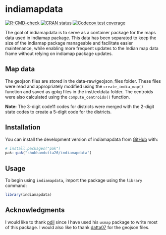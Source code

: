 
<!-- README.md is generated from README.Rmd. Please edit that file -->

# indiamapdata

<!-- badges: start -->

[![R-CMD-check](https://github.com/shubhamdutta26/indiamapdata/actions/workflows/R-CMD-check.yaml/badge.svg)](https://github.com/shubhamdutta26/indiamapdata/actions/workflows/R-CMD-check.yaml)
[![CRAN
status](https://www.r-pkg.org/badges/version/indiamapdata)](https://CRAN.R-project.org/package=indiamapdata)
[![Codecov test
coverage](https://codecov.io/gh/shubhamdutta26/indiamapdata/graph/badge.svg)](https://app.codecov.io/gh/shubhamdutta26/indiamapdata)

<!-- badges: end -->

The goal of indiamapdata is to serve as a container package for the maps
data used in indiamap package. This data has been separated to keep the
size of the indiamap package manageable and facilitate easier
maintenance, while enabling more frequent updates to the Indian map data
frame without relying on indiamap package updates.

## Map data

The geojson files are stored in the data-raw/geojson_files folder. These
files were read and appropriately modified using the
`create_india_map()` function and saved as gpkg files in the
inst/extdata folder. The centroids were also calculated using the
`compute_centroids()` function.

**Note:** The 3-digit code11 codes for districts were merged with the
2-digit state codes to create a 5-digit code for the districts.

## Installation

You can install the development version of indiamapdata from
[GitHub](https://github.com/) with:

``` r
# install.packages("pak")
pak::pak("shubhamdutta26/indiamapdata")
```

## Usage

To begin using `indiamapdata`, import the package using the `library`
command:

``` r
library(indiamapdata)
```

## Acknowledgments

I would like to thank [pdil](https://github.com/pdil) since I have used
his `usmap` package to write most of this package. I would also like to
thank [datta07](https://github.com/datta07) for the geojson files.
